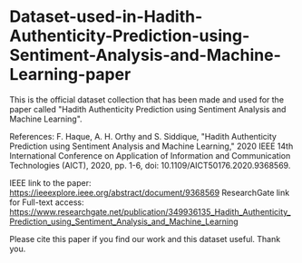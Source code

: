 # Dataset-used-in-Hadith-Authenticity-Prediction-using-Sentiment-Analysis-and-Machine-Learning-paper
This is the official dataset collection that has been made and used for the paper called "Hadith Authenticity Prediction using Sentiment Analysis and Machine Learning". 

References:
F. Haque, A. H. Orthy and S. Siddique, "Hadith Authenticity Prediction using Sentiment Analysis and Machine Learning," 2020 IEEE 14th International Conference on Application of Information and Communication Technologies (AICT), 2020, pp. 1-6, doi: 10.1109/AICT50176.2020.9368569.

IEEE link to the paper: https://ieeexplore.ieee.org/abstract/document/9368569
ResearchGate link for Full-text access: https://www.researchgate.net/publication/349936135_Hadith_Authenticity_Prediction_using_Sentiment_Analysis_and_Machine_Learning


Please cite this paper if you find our work and this dataset useful. Thank you.
